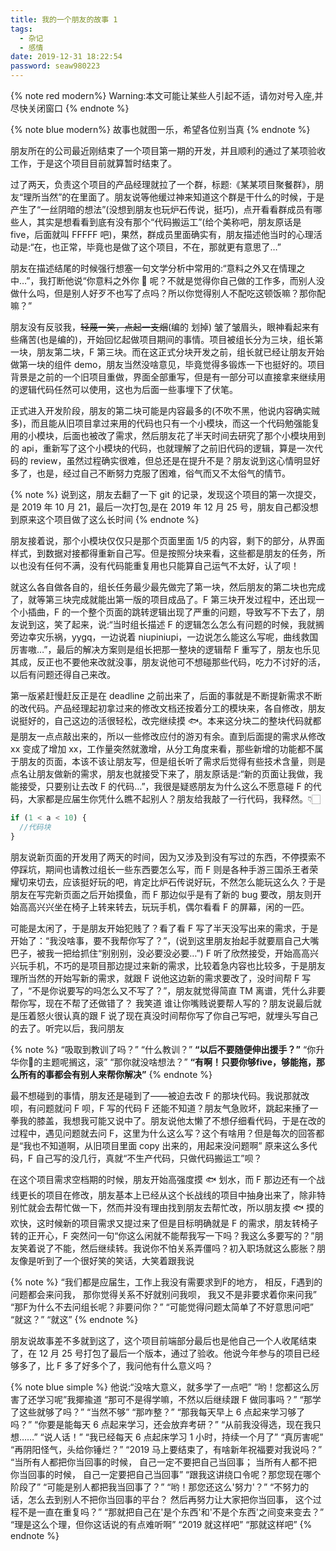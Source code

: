 ```yaml
---
title: 我的一个朋友的故事 1
tags:
  - 杂记
  - 感情
date: 2019-12-31 18:22:54
password: seaw980223
---
```



{% note red modern%}
Warning:本文可能让某些人引起不适，请勿对号入座,并尽快关闭窗口
{% endnote %}

{% note blue modern%}
故事也就图一乐，希望各位别当真
{% endnote %}

朋友所在的公司最近刚结束了一个项目第一期的开发，并且顺利的通过了某项验收工作，于是这个项目目前就算暂时结束了。

过了两天，负责这个项目的产品经理就拉了一个群，标题:《某某项目聚餐群》，朋友“理所当然”的在里面了。朋友说等他缓过神来知道这个群是干什么的时候，于是产生了“一丝阴暗的想法”(没想到朋友也玩炉石传说，挺巧)，点开看看群成员有哪些人，其实是想看看到底有没有那个“代码搬运工”(给个美称吧，朋友原话是 five，后面就叫 FFFFF 吧)，果然，群成员里面确实有，朋友描述他当时的心理活动是:“在，也正常，毕竟也是做了这个项目，不在，那就更有意思了…”

朋友在描述结尾的时候强行想塞一句文学分析中常用的:“意料之外又在情理之中…”，我打断他说“你意料之外你 🐴 呢？不就是觉得你自己做的工作多，而别人没做什么吗，但是别人好歹不也写了点吗？所以你觉得别人不配吃这顿饭嘛？那你配嘛？”

朋友没有反驳我，~~轻蔑一笑，点起一支烟~~(编的 划掉) 皱了皱眉头，眼神看起来有些痛苦(也是编的)，开始回忆起做项目期间的事情。项目被组长分为三块，组长第一块，朋友第二块，F 第三块。而在这正式分块开发之前，组长就已经让朋友开始做第一块的组件 demo，朋友当然没啥意见，毕竟觉得多锻炼一下也挺好的。项目背景是之前的一个旧项目重做，界面全部重写，但是有一部分可以直接拿来继续用的逻辑代码任然可以使用，这也为后面一些事埋下了伏笔。

正式进入开发阶段，朋友的第二块可能是内容最多的(不吹不黑，他说内容确实贼多)，而且能从旧项目拿过来用的代码也只有一个小模块，而这一个代码勉强能复用的小模块，后面也被改了需求，然后朋友花了半天时间去研究了那个小模块用到的 api，重新写了这个小模块的代码，也就理解了之前旧代码的逻辑，算是一次代码的 review，虽然过程确实很难，但总还是在提升不是？朋友说到这心情明显好多了，也是，经过自己不断努力克服了困难，俗气而又不太俗气的情节。

{% note %}
说到这，朋友去翻了一下 git 的记录，发现这个项目的第一次提交，是 2019 年 10 月 21，最后一次打包,是在 2019 年 12 月 25 号，朋友自己都没想到原来这个项目做了这么长时间
{% endnote %}

朋友接着说，那个小模块仅仅只是那个页面里面 1/5 的内容，剩下的部分，从界面样式，到数据对接都得重新自己写。但是按照分块来看，这些都是朋友的任务，所以也没有任何不满，没有代码能重复用也只能算自己运气不太好，认了呗！

就这么各自做各自的，组长任务最少最先做完了第一块，然后朋友的第二块也完成了，就等第三块完成就能出第一版的项目成品了。F 第三块开发过程中，还出现一个小插曲，F 的一个整个页面的跳转逻辑出现了严重的问题，导致写不下去了，朋友说到这，笑了起来，说:“当时组长描述 F 的逻辑怎么怎么有问题的时候，我就搁旁边幸灾乐祸，yygq，一边说着 niupiniupi，一边说怎么能这么写呢，曲线救国厉害嗷…”，最后的解决方案则是组长把那一整块的逻辑帮 F 重写了，朋友也乐见其成，反正也不要他来改就没事，朋友说他可不想碰那些代码，吃力不讨好的活，以后有问题还得自己来改。

第一版紧赶慢赶反正是在 deadline 之前出来了，后面的事就是不断提新需求不断的改代码。产品经理起初拿过来的修改文档还按着分工的模块来，各自修改，朋友说挺好的，自己这边的活很轻松，改完继续摸 🐟。本来这分块二的整块代码就都是朋友一点点敲出来的，所以一些修改应付的游刃有余。直到后面提的需求从修改 xx 变成了增加 xx，工作量突然就激增，从分工角度来看，那些新增的功能都不属于朋友的页面，本该不该让朋友写，但是组长听了需求后觉得有些技术含量，则是点名让朋友做新的需求，朋友也就接受下来了，朋友原话是:“新的页面让我做，我能接受，只要别让去改 F 的代码…”，我很是疑惑朋友为什么这么不愿意碰 F 的代码，大家都是应届生你凭什么瞧不起别人？朋友给我敲了一行代码，我释然。👇🏻

```js
if (1 < a < 10) {
  //代码块
}
```

朋友说新页面的开发用了两天的时间，因为又涉及到没有写过的东西，不停摸索不停踩坑，期间也请教过组长一些东西要怎么写，而 F 则是各种手游三国杀王者荣耀切来切去，应该挺好玩的吧，肯定比炉石传说好玩，不然怎么能玩这么久？于是朋友在写完新页面之后开始摸鱼，而 F 那边似乎是有了新的 bug 要改，朋友则开始高高兴兴坐在椅子上转来转去，玩玩手机，偶尔看看 F 的屏幕，闲的一匹。

可能是太闲了，于是朋友开始犯贱了？看了看 F 写了半天没写出来的需求，于是开始了：“我没啥事，要不我帮你写了？”，(说到这里朋友抬起手就要扇自己大嘴巴子，被我一把给抓住“别别别，没必要没必要…”) F 听了欣然接受，开始高高兴兴玩手机，不巧的是项目那边提过来新的需求，比较着急内容也比较多，于是朋友理所当然的开始写新的需求，就跟 F 说他这边新的需求要改了，没时间帮 F 写了，“不是你说要写的吗怎么又不写了？”，朋友就觉得简直 TM 离谱，凭什么非要帮你写，现在不帮了还做错了？ 我笑道 谁让你嘴贱说要帮人写的？朋友说最后就是压着怒火很认真的跟 F 说了现在真没时间帮你写了你自己写吧，就埋头写自己的去了。听完以后，我问朋友

{% note %}
“吸取到教训了吗？”
“什么教训？”
**“以后不要随便伸出援手？”**
“你升华你🐴的主题呢搁这，滚”
“那你就没啥想法？”
**“有啊！只要你够five，够能拖，那么所有的事都会有别人来帮你解决”**
{% endnote %}

最不想碰到的事情，朋友还是碰到了——被迫去改 F 的那块代码。我说那就改呗，有问题就问 F 呗，F 写的代码 F 还能不知道？朋友气急败坏，跳起来捶了一拳我的膝盖，我想我可能又说中了。朋友说他太懒了不想仔细看代码，于是在改的过程中，遇见问题就去问 F，这里为什么这么写？这个有啥用？但是每次的回答都是“我也不知道啊，从旧项目里面 copy 出来的，用起来没问题啊” 原来这么多代码，F 自己写的没几行，真就“不生产代码，只做代码搬运工”呗？

在这个项目需求空档期的时候，朋友开始高强度摸 🐟 划水，而 F 那边还有一个战线更长的项目在修改，朋友基本上已经从这个长战线的项目中抽身出来了，除非特别忙就会去帮忙做一下，然而并没有理由找到朋友去帮忙改，所以朋友摸 🐟 摸的欢快，这时候新的项目需求又提过来了但是目标明确就是 F 的需求，朋友转椅子转的正开心，F 突然问一句“你这么闲就不能帮我写一下吗？我这么多要写的？”朋友笑着说了不能，然后继续转。我说你不怕关系弄僵吗？初入职场就这么膨胀？朋友像是听到了一个很好笑的笑话，大笑着跟我说

{% note %}
“我们都是应届生，工作上我没有需要求到F的地方，
 相反，F遇到的问题都会来问我，
 那你觉得关系不好就别问我呗，
 我又不是非要求着你来问我”
“那F为什么不去问组长呢？非要问你？”
“可能觉得问题太简单了不好意思问吧”
“就这？”
“就这”
{% endnote %}

朋友说故事差不多就到这了，这个项目前端部分最后也是他自己一个人收尾结束了，在 12 月 25 号打包了最后一个版本，通过了验收。他说今年参与的项目已经够多了，比 F 多了好多个了，我问他有什么意义吗？

{% note blue simple %}
他说:“没啥大意义，就多学了一点吧”
“哟！您都这么厉害了还学习呢”我揶揄道
“那可不是得学嘛，不然以后继续跟 F 做同事吗？”
“那学了这些就够了吗？”
“当然不够”
“那咋整？”
“那我每天早上 6 点起来学习够了吗？”
“你要是能每天 6 点起来学习，还会放弃考研？”
“从前我没得选，现在我只想……”
“说人话！”
“我已经每天 6 点起床学习 1 小时，持续一个月了”
“真厉害呢”
“再阴阳怪气，头给你锤烂？”
“2019 马上要结束了，有啥新年祝福要对我说吗？”
“当所有人都把你当回事的时候，
自己一定不要把自己当回事；
当所有人都不把你当回事的时候，
自己一定要把自己当回事”
“跟我这讲绕口令呢？那您现在哪个阶段了”
“可能是别人都把我当回事了？”
“哟！那您还这么'努力'？”
“不努力的话，怎么去到别人不把你当回事的平台？
然后再努力让大家把你当回事，
这个过程不是一直在重复吗？”
“那就把自己在'是个东西'和'不是个东西'之间变来变去？”
“理是这么个理，但你这话说的有点难听啊”
“2019 就这样吧”
“那就这样吧”
{% endnote %}
